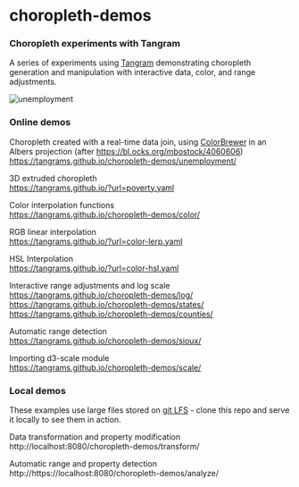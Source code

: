 # choropleth-demos

### Choropleth experiments with Tangram

A series of experiments using [Tangram](https://github.com/tangrams/tangram) demonstrating choropleth generation and manipulation with interactive data, color, and range adjustments.

![unemployment](https://user-images.githubusercontent.com/459970/32015907-4e4332a4-b977-11e7-8067-da2c130f4d3f.png)

### Online demos

Choropleth created with a real-time data join, using [ColorBrewer](http://colorbrewer2.org/) in an Albers projection (after https://bl.ocks.org/mbostock/4060606)<br>
https://tangrams.github.io/choropleth-demos/unemployment/

3D extruded choropleth<br>
https://tangrams.github.io/?url=poverty.yaml

Color interpolation functions<br>
https://tangrams.github.io/choropleth-demos/color/

RGB linear interpolation<br>
https://tangrams.github.io/?url=color-lerp.yaml

HSL Interpolation<br>
https://tangrams.github.io/?url=color-hsl.yaml

Interactive range adjustments and log scale<br>
https://tangrams.github.io/choropleth-demos/log/<br>
https://tangrams.github.io/choropleth-demos/states/<br>
https://tangrams.github.io/choropleth-demos/counties/

Automatic range detection<br>
https://tangrams.github.io/choropleth-demos/sioux/

Importing d3-scale module<br>
https://tangrams.github.io/choropleth-demos/scale/

### Local demos

These examples use large files stored on [git LFS](https://git-lfs.github.com/) - clone this repo and serve it locally to see them in action.

Data transformation and property modification<br>
http://localhost:8080/choropleth-demos/transform/

Automatic range and property detection<br>
http://https://localhost:8080/choropleth-demos/analyze/

